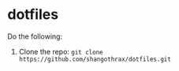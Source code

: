 # dotfiles
Do the following:

1) Clone the repo: `git clone https://github.com/shangothrax/dotfiles.git`
